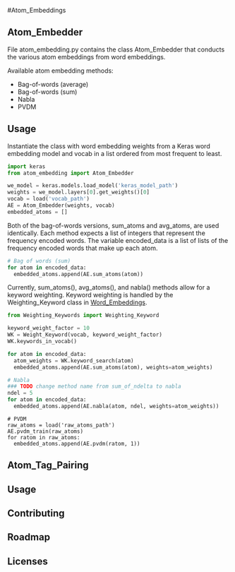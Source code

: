 #Atom_Embeddings
<!--- 
Take out the PVDM scripts
-->

## Atom_Embedder

File atom_embedding.py contains the class Atom_Embedder that conducts the various atom embeddings from word embeddings.

Available atom embedding methods:
* Bag-of-words (average)
* Bag-of-words (sum)
* Nabla
* PVDM


## Usage
Instantiate the class with word embedding weights from a Keras word embedding model and vocab in a list ordered from most frequent to least.

```python
import keras
from atom_embedding import Atom_Embedder

we_model = keras.models.load_model('keras_model_path')
weights = we_model.layers[0].get_weights()[0]
vocab = load('vocab_path')
AE = Atom_Embedder(weights, vocab)
embedded_atoms = []
```


Both of the bag-of-words versions, sum_atoms and avg_atoms, are used identically. Each method expects a list of integers that represent the frequency encoded words. The variable encoded_data is a list of lists of the frequency encoded words that make up each atom.
```python
# Bag of words (sum)
for atom in encoded_data:
  embedded_atoms.append(AE.sum_atoms(atom))
```

Currently, sum_atoms(), avg_atoms(), and nabla() methods allow for a keyword weighting. Keyword weighting is handled by the Weighting_Keyword class in [Word_Embeddings](https://github.com/dialectic/Metastimuli-Project/blob/master/Word_Embeddings/Weighting_Keywords.py).
```python
from Weighting_Keywords import Weighting_Keyword

keyword_weight_factor = 10
WK = Weight_Keyword(vocab, keyword_weight_factor)
WK.keywords_in_vocab()

for atom in encoded_data:
  atom_weights = WK.keyword_search(atom)
  embedded_atoms.append(AE.sum_atoms(atom), weights=atom_weights)
```


```python
# Nabla
### TODO change method name from sum_of_ndelta to nabla
ndel = 5
for atom in encoded_data:
  embedded_atoms.append(AE.nabla(atom, ndel, weights=atom_weights))
```

```ptyhon
# PVDM
raw_atoms = load('raw_atoms_path')
AE.pvdm_train(raw_atoms)
for ratom in raw_atoms:
  embedded_atoms.append(AE.pvdm(ratom, 1))

```
## Atom_Tag_Pairing

## Usage


## Contributing

## Roadmap

## Licenses

